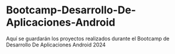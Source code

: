 # Bootcamp-Desarrollo-De-Aplicaciones-Android
Aquí se guardarán los proyectos realizados durante el Bootcamp de Desarrollo De Aplicaciones Android 2024
